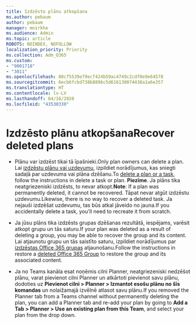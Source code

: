 ```yaml
---
title: Izdzēsto plānu atkopšana
ms.author: pebaum
author: pebaum
manager: mnirkhe
ms.audience: Admin
ms.topic: article
ROBOTS: NOINDEX, NOFOLLOW
localization_priority: Priority
ms.collection: Adm_O365
ms.custom:
- "9001718"
- "3811"
ms.openlocfilehash: 80cf5539e79ecf424b59ac4749c2cdf0e9e64578
ms.sourcegitcommit: 6ecb6fcbd738b8896c5d616130074438a1a6e357
ms.translationtype: HT
ms.contentlocale: lv-LV
ms.lasthandoff: 04/16/2020
ms.locfileid: "43530330"
---
```

# <a name="recover-deleted-plans"></a><span data-ttu-id="60ae5-102">Izdzēsto plānu atkopšana</span><span class="sxs-lookup"><span data-stu-id="60ae5-102">Recover deleted plans</span></span>

- <span data-ttu-id="60ae5-103">Plānu var izdzēst tikai tā īpašnieki.</span><span class="sxs-lookup"><span data-stu-id="60ae5-103">Only plan owners can delete a plan.</span></span> <span data-ttu-id="60ae5-104">Lai [izdzēstu plānu vai uzdevumu](https://support.microsoft.com/lv-LV/office/delete-a-task-or-plan-39e10e78-13f0-446d-94cd-9e562648497a.), izpildiet norādījumus, kas sniegti sadaļā par uzdevuma vai plāna dzēšanu.</span><span class="sxs-lookup"><span data-stu-id="60ae5-104">To [delete a plan or a task](https://support.microsoft.com/lv-LV/office/delete-a-task-or-plan-39e10e78-13f0-446d-94cd-9e562648497a.), follow the instructions in delete a task or plan.</span></span>  <span data-ttu-id="60ae5-105">**Piezīme**. Ja plāns tika neatgriezeniski izdzēsts, to nevar atkopt.</span><span class="sxs-lookup"><span data-stu-id="60ae5-105">**Note**: If a plan was permanently deleted, it cannot be recovered.</span></span> <span data-ttu-id="60ae5-106">Tāpat nevar atgūt izdzēstu uzdevumu.</span><span class="sxs-lookup"><span data-stu-id="60ae5-106">Likewise, there is no way to recover a deleted task.</span></span> <span data-ttu-id="60ae5-107">Ja nejauši izdzēšat uzdevumu, tas būs atkal jāveido no jauna.</span><span class="sxs-lookup"><span data-stu-id="60ae5-107">If you accidentally delete a task, you'll need to recreate it from scratch.</span></span>

- <span data-ttu-id="60ae5-108">Ja jūsu plāns tika izdzēsts grupas dzēšanas rezultātā, iespējams, varēsit atkopt grupu un tās saturu.</span><span class="sxs-lookup"><span data-stu-id="60ae5-108">If your plan was deleted as a result of deleting a group, you may be able to recover the group and its content.</span></span> <span data-ttu-id="60ae5-109">Lai atjaunotu grupu un tās saistīto saturu, izpildiet norādījumus par [izdzēstas Office 365 grupas](https://docs.microsoft.com/microsoft-365/admin/create-groups/restore-deleted-group?view=o365-worldwide) atjaunošanu.</span><span class="sxs-lookup"><span data-stu-id="60ae5-109">Follow the instructions in restore a [deleted Office 365 Group](https://docs.microsoft.com/microsoft-365/admin/create-groups/restore-deleted-group?view=o365-worldwide) to restore the group and its associated content.</span></span>

- <span data-ttu-id="60ae5-110">Ja no Teams kanāla esat noņēmis cilni Planner, neatgriezeniski nedzēšot plānu, varat pievienot cilni Planner un atkārtoti pievienot savu plānu, dodoties uz **Pievienot cilni > Planner > Izmantot esošu plānu no šīs komandas** un nolaižamajā izvēlnē atlasot savu plānu.</span><span class="sxs-lookup"><span data-stu-id="60ae5-110">If you removed the Planner tab from a Teams channel without permanently deleting the plan, you can add a Planner tab and re-add your plan by going to **Add a Tab > Planner > Use an existing plan from this Team**, and select your plan from the drop down.</span></span>
